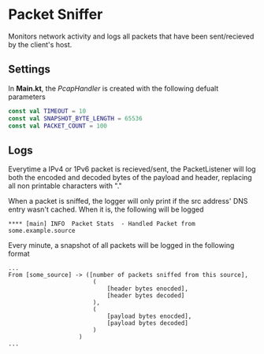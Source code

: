 
# Packet Sniffer

Monitors network activity and logs all packets that have been sent/recieved by the client's host.




## Settings

In **Main.kt**, the *PcapHandler* is created with the following defualt parameters

```kotlin
const val TIMEOUT = 10
const val SNAPSHOT_BYTE_LENGTH = 65536
const val PACKET_COUNT = 100
```



## Logs

Everytime a IPv4 or 1Pv6 packet is recieved/sent, the PacketListener will log both the encoded and decoded bytes of the payload and header, replacing all non printable characters with "."

When a packet is sniffed, the logger will only print if the src address' DNS entry wasn't cached. When it is, the following will be logged

```
**** [main] INFO  Packet Stats  - Handled Packet from some.example.source
```
Every minute, a snapshot of all packets will be logged in the following format
```
...
From [some_source] -> ([number of packets sniffed from this source],
                        (
                            [header bytes enocded], 
                            [header bytes decoded]
                        ),
                        (
                            [payload bytes enocded], 
                            [payload bytes decoded]
                        )
                    )
...
```
